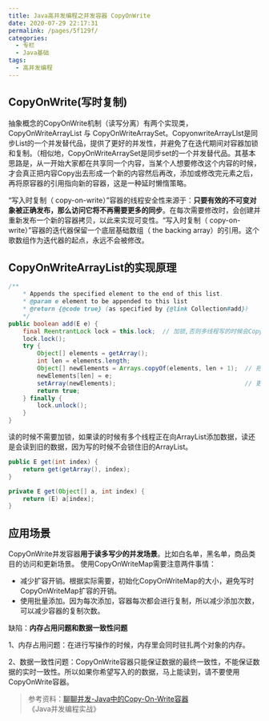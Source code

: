 ```yaml
---
title: Java高并发编程之并发容器 CopyOnWrite
date: 2020-07-29 22:17:31
permalink: /pages/5f129f/
categories: 
  - 专栏
  - Java基础
tags: 
  - 高并发编程
---
```


## CopyOnWrite(写时复制)

抽象概念的CopyOnWrite机制（读写分离）有两个实现类，CopyOnWriteArrayList 与 CopyOnWriteArraySet。CopyonwriteArrayLlst是同步List的一个并发替代品，提供了更好的并发性，并避免了在迭代期间对容器加锁和复制。（相似地，CopyOnWriteArraySet是同步set的一个并发替代品。其基本思路是，从一开始大家都在共享同一个内容，当某个人想要修改这个内容的时候，才会真正把内容Copy出去形成一个新的内容然后再改，添加或修改完元素之后，再将原容器的引用指向新的容器，这是一种延时懒惰策略。

<!-- more -->

“写入时复制（ copy-on-write）”容器的线程安全性来源于：**只要有效的不可变对象被正确发布，那么访问它将不再需要更多的同步**。在每次需要修改时，会创建并重新发布一个新的容器拷贝，以此来实现可变性。“写入时复制（ copy-on-write）”容器的迭代器保留一个底层基础数组（ the backing array）的引用。这个歌数组作为迭代器的起点，永远不会被修改。

## CopyOnWriteArrayList的实现原理

```java
/**
    * Appends the specified element to the end of this list.
    * @param e element to be appended to this list
    * @return {@code true} (as specified by {@link Collection#add})
    */
public boolean add(E e) {
    final ReentrantLock lock = this.lock;  // 加锁,否则多线程写的时候会Copy出N个副本。
    lock.lock();
    try {
        Object[] elements = getArray();  
        int len = elements.length;
        Object[] newElements = Arrays.copyOf(elements, len + 1);  // 把新的元素添加到新数组里。
        newElements[len] = e;                                     
        setArray(newElements);                                    // 更新数组引用
        return true;
    } finally {
        lock.unlock();
    }
}
```

读的时候不需要加锁，如果读的时候有多个线程正在向ArrayList添加数据，读还是会读到旧的数据，因为写的时候不会锁住旧的ArrayList。

```java 
public E get(int index) {
    return get(getArray(), index);
}

private E get(Object[] a, int index) {
    return (E) a[index];
}
```
## 应用场景
CopyOnWrite并发容器**用于读多写少的并发场景**。比如白名单，黑名单，商品类目的访问和更新场景。
使用CopyOnWriteMap需要注意两件事情：

- 减少扩容开销。根据实际需要，初始化CopyOnWriteMap的大小，避免写时CopyOnWriteMap扩容的开销。
- 使用批量添加。因为每次添加，容器每次都会进行复制，所以减少添加次数，可以减少容器的复制次数。

缺陷：**内存占用问题和数据一致性问题**

1、内存占用问题：在进行写操作的时候，内存里会同时驻扎两个对象的内存。

2、数据一致性问题：CopyOnWrite容器只能保证数据的最终一致性，不能保证数据的实时一致性。所以如果你希望写入的的数据，马上能读到，请不要使用CopyOnWrite容器。


>参考资料：<a href="http://ifeve.com/java-copy-on-write/">聊聊并发-Java中的Copy-On-Write容器</a> 《Java并发编程实战》